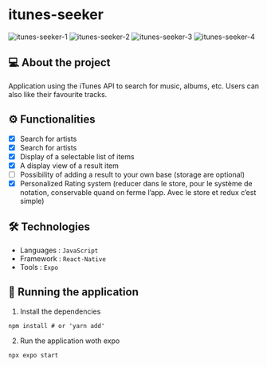 # itunes-seeker

![itunes-seeker-1](https://github.com/iassadki/itunes-seeker/blob/master/git/itunes-seeker-1.png?raw=true)
![itunes-seeker-2](https://github.com/iassadki/itunes-seeker/blob/master/git/itunes-seeker-2.png?raw=true)
![itunes-seeker-3](https://github.com/iassadki/itunes-seeker/blob/master/git/itunes-seeker-3.png?raw=true)
![itunes-seeker-4](https://github.com/iassadki/itunes-seeker/blob/master/git/itunes-seeker-4.png?raw=true)

## 💻 About the project
Application using the iTunes API to search for music, albums, etc. Users can also like their favourite tracks.

## ⚙️ Functionalities
- [x] Search for artists
- [x] Search for artists 
- [x] Display of a selectable list of items
- [x] A display view of a result item
- [ ] Possibility of adding a result to your own base (storage are optional)
- [x] Personalized Rating system (reducer dans le store, pour le système de notation, conservable quand on ferme l’app. Avec le store et redux c’est simple)

## 🛠 Technologies
- Languages : `JavaScript`
- Framework : `React-Native`
- Tools : `Expo`

## 🧭 Running the application
1. Install the dependencies
```shell 
npm install # or 'yarn add'
```
2. Run the application woth expo
```shell
npx expo start
```